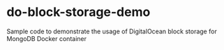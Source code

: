 # do-block-storage-demo
Sample code to demonstrate the usage of DigitalOcean block storage for MongoDB Docker container
